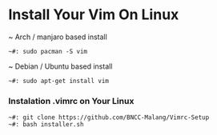 
# Install Your Vim On Linux

~ Arch / manjaro based install

```
~#: sudo pacman -S vim 
```

~ Debian / Ubuntu based install

```
~#: sudo apt-get install vim 
```

### Instalation .vimrc on Your Linux

```
~#: git clone https://github.com/BNCC-Malang/Vimrc-Setup
~#: bash installer.sh
```
